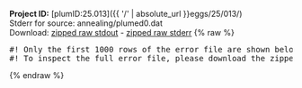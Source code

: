 **Project ID:** [plumID:25.013]({{ '/' | absolute_url }}eggs/25/013/)  
Stderr for source:  annealing/plumed0.dat   
Download: [zipped raw stdout](plumed0.dat.plumed_master.stdout.txt.zip) - [zipped raw stderr](plumed0.dat.plumed_master.stderr.txt.zip) 
{% raw %}
<pre>
#! Only the first 1000 rows of the error file are shown below
#! To inspect the full error file, please download the zipped raw stderr file above
</pre>
{% endraw %}
